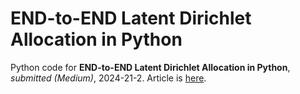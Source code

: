 # END-to-END Latent Dirichlet Allocation in Python
Python code for **END-to-END Latent Dirichlet Allocation in Python**, *submitted (Medium)*, 2024-21-2.
Article is [here]([https://medium.com/@petrkorab/end-to-end-latent-dirichlet-allocation-in-python-ac7bf75cd9fc](https://medium.com/python-in-plain-english/end-to-end-latent-dirichlet-allocation-in-python-ac7bf75cd9fc?sk=37374dd502e7ff5d9c24b23fa8b0afd7)https://medium.com/python-in-plain-english/end-to-end-latent-dirichlet-allocation-in-python-ac7bf75cd9fc?sk=37374dd502e7ff5d9c24b23fa8b0afd7]).
